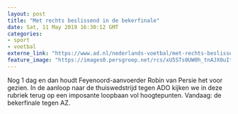 ```yaml
---
layout: post
title: "Met rechts beslissend in de bekerfinale"
date: Sat, 11 May 2019 16:30:12 GMT
categories: 
- sport 
- voetbal 
externe_link: "https://www.ad.nl/nederlands-voetbal/met-rechts-beslissend-in-de-bekerfinale~ac7b89bb/"
feature_image: "https://images0.persgroep.net/rcs/xU5STs0UW0h_tnAJX0uItgwE5C0/diocontent/122247948/_fitwidth/400/?appId=21791a8992982cd8da851550a453bd7f&quality=0.7"
---
```


Nog 1 dag en dan houdt Feyenoord-aanvoerder Robin van Persie het voor gezien. In de aanloop naar de thuiswedstrijd tegen ADO kijken we in deze rubriek terug op een imposante loopbaan vol hoogtepunten. Vandaag: de bekerfinale tegen AZ.
